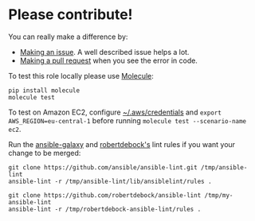 # Please contribute!
You can really make a difference by:
- [Making an issue](https://help.github.com/articles/creating-an-issue/). A well described issue helps a lot.
- [Making a pull request](https://services.github.com/on-demand/github-cli/open-pull-request-github) when you see the error in code.

To test this role locally please use [Molecule](https://github.com/metacloud/molecule):
```
pip install molecule
molecule test
```

To test on Amazon EC2, configure [~/.aws/credentials](https://docs.aws.amazon.com/sdk-for-java/v1/developer-guide/credentials.html) and `export AWS_REGION=eu-central-1` before running `molecule test --scenario-name ec2`.

Run the [ansible-galaxy](https://github.com/ansible/galaxy-lint-rules) and [robertdebock's](https://github.com/robertdebock/ansible-lint-rules) lint rules if you want your change to be merged:

```shell
git clone https://github.com/ansible/ansible-lint.git /tmp/ansible-lint
ansible-lint -r /tmp/ansible-lint/lib/ansiblelint/rules .

git clone https://github.com/robertdebock/ansible-lint /tmp/my-ansible-lint
ansible-lint -r /tmp/robertdebock-ansible-lint/rules .
```
